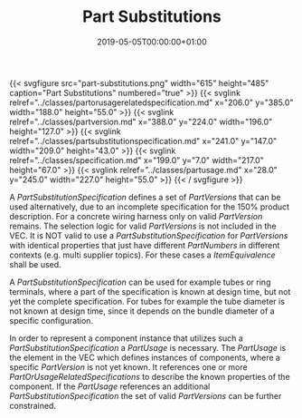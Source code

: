 ﻿---
title: Part Substitutions
toc: false
type: specs
date: "2019-05-05T00:00:00+01:00"
draft: false
menu:
  vec120:
    identifier: description-of-components/part-substitutions    
    parent: description-of-components
    weight: 1003018 

# Prev/next pager order (if `docs_section_pager` enabled in `params.toml`)
weight: 1003018
---
{{< svgfigure src="part-substitutions.png" width="615" height="485" caption="Part Substitutions" numbered="true" >}}
  {{< svglink relref="../classes/partorusagerelatedspecification.md" x="206.0" y="385.0" width="188.0" height="55.0" >}}
  {{< svglink relref="../classes/partversion.md" x="388.0" y="224.0" width="196.0" height="127.0" >}}
  {{< svglink relref="../classes/partsubstitutionspecification.md" x="241.0" y="147.0" width="209.0" height="43.0" >}}
  {{< svglink relref="../classes/specification.md" x="199.0" y="7.0" width="217.0" height="67.0" >}}
  {{< svglink relref="../classes/partusage.md" x="28.0" y="245.0" width="227.0" height="55.0" >}}
{{< / svgfigure >}}
<html>   <head>     </head>   <body>     <p> A <i>PartSubstitutionSpecification</i> defines a set of <i>PartVersions</i> that can be used alternatively, due to an incomplete specification for the 150% product description. For a concrete wiring harness only on valid <i>PartVersion</i> remains. The selection logic for valid <i>PartVersions</i> is not included in the VEC. It is NOT valid to use a <i>PartSubstitutionSpecification</i> for <i>PartVersions</i> with identical properties that just have different <i>PartNumbers</i> in different contexts (e.g. multi supplier topics). For these cases a <i>ItemEquivalence </i>shall be used.      </p>      <p> A <i>PartSubstitutionSpecification </i>can be used for example tubes or ring terminals, where a part of the specification is known at design time, but not yet the complete specification. For tubes for example the tube diameter is not known at design time, since it depends on the bundle diameter of a specific configuration.     </p>      <p> In order to represent a component instance that utilizes such a <i>PartSubstitutionSpecification</i> a <i>PartUsage </i>is necessary. The <i>PartUsage </i>is the element in the VEC which defines instances of components, where a specific <i>PartVersion</i> is not yet known. It references one or more <i>PartOrUsageRelatedSpecifications</i>  to describe the known properties of the component. If the <i>PartUsage</i> references an additional <i>PartSubstitutionSpecification </i>the set of valid <i>PartVersions</i> can be further constrained.       </p>    </body> </html> 
